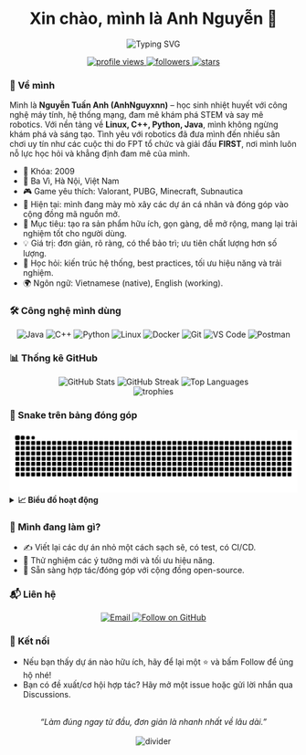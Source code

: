 <div align="center">

  <h1>Xin chào, mình là <b>Anh Nguyễn</b> 👋</h1>
  
  <img src="https://readme-typing-svg.demolab.com?font=Fira+Code&weight=500&size=24&pause=1000&color=36BCF7&center=true&vCenter=true&width=720&lines=Welcome+to+AnhNguyxnn's+open-source+corner!;Building+simple%2C+beautiful%2C+and+reliable+products;Always+learning%2C+sharing%2C+and+growing!" alt="Typing SVG" />

  <p>
    <a href="https://github.com/AnhNguyxnn">
      <img src="https://komarev.com/ghpvc/?username=AnhNguyxnn&label=Profile%20views&color=0e75b6&style=flat" alt="profile views" />
    </a>
    <a href="https://github.com/AnhNguyxnn?tab=followers">
      <img src="https://img.shields.io/github/followers/AnhNguyxnn?label=Follow&style=social" alt="followers" />
    </a>
    <a href="https://github.com/AnhNguyxnn?tab=repositories">
      <img src="https://img.shields.io/github/stars/AnhNguyxnn?affiliations=OWNER%2CCOLLABORATOR&style=social" alt="stars" />
    </a>
  </p>

</div>

### 🧭 Về mình

Mình là **Nguyễn Tuấn Anh (AnhNguyxnn)** – học sinh nhiệt huyết với công nghệ máy tính, hệ thống mạng, đam mê khám phá STEM và say mê robotics. Với nền tảng về **Linux, C++, Python, Java**, mình không ngừng khám phá và sáng tạo. Tình yêu với robotics đã đưa mình đến nhiều sân chơi uy tín như các cuộc thi do FPT tổ chức và giải đấu **FIRST**, nơi mình luôn nỗ lực học hỏi và khẳng định đam mê của mình.

- 🏫 Khóa: 2009
- 📍 Ba Vì, Hà Nội, Việt Nam
- 🎮 Game yêu thích: Valorant, PUBG, Minecraft, Subnautica
- 🔭 Hiện tại: mình đang mày mò xây các dự án cá nhân và đóng góp vào cộng đồng mã nguồn mở.
- 🎯 Mục tiêu: tạo ra sản phẩm hữu ích, gọn gàng, dễ mở rộng, mang lại trải nghiệm tốt cho người dùng.
- 💡 Giá trị: đơn giản, rõ ràng, có thể bảo trì; ưu tiên chất lượng hơn số lượng.
- 🌱 Học hỏi: kiến trúc hệ thống, best practices, tối ưu hiệu năng và trải nghiệm.
- 🌍 Ngôn ngữ: Vietnamese (native), English (working).

### 🛠️ Công nghệ mình dùng

<div align="center">

  <!-- Languages & Platforms -->
  <img alt="Java" src="https://img.shields.io/badge/Java-007396?style=for-the-badge&logo=java&logoColor=white" />
  <img alt="C++" src="https://img.shields.io/badge/C%2B%2B-00599C?style=for-the-badge&logo=c%2B%2B&logoColor=white" />
  <img alt="Python" src="https://img.shields.io/badge/Python-3776AB?style=for-the-badge&logo=python&logoColor=fff" />
  <img alt="Linux" src="https://img.shields.io/badge/Linux-FCC624?style=for-the-badge&logo=linux&logoColor=000" />

  <!-- DevOps / Tools -->
  <img alt="Docker" src="https://img.shields.io/badge/Docker-2496ED?style=for-the-badge&logo=docker&logoColor=fff" />
  <img alt="Git" src="https://img.shields.io/badge/Git-F05032?style=for-the-badge&logo=git&logoColor=fff" />
  <img alt="VS Code" src="https://img.shields.io/badge/VS%20Code-007ACC?style=for-the-badge&logo=visualstudiocode&logoColor=fff" />
  <img alt="Postman" src="https://img.shields.io/badge/Postman-FF6C37?style=for-the-badge&logo=postman&logoColor=fff" />

</div>

### 📊 Thống kê GitHub

<div align="center">
  <img height="165" src="https://github-readme-stats.vercel.app/api?username=AnhNguyxnn&show_icons=true&theme=radical&hide_border=true" alt="GitHub Stats" />
  <img height="165" src="https://streak-stats.demolab.com?user=AnhNguyxnn&theme=radical&hide_border=true" alt="GitHub Streak" />
  <img height="165" src="https://github-readme-stats.vercel.app/api/top-langs/?username=AnhNguyxnn&layout=compact&theme=radical&hide_border=true" alt="Top Languages" />
</div>

<div align="center">
  <img src="https://github-profile-trophy.vercel.app/?username=AnhNguyxnn&theme=radical&no-frame=true&no-bg=true&margin-w=15" alt="trophies" />
</div>

### 🐍 Snake trên bảng đóng góp

<div align="center">
  <picture>
    <source media="(prefers-color-scheme: dark)" srcset="https://raw.githubusercontent.com/AnhNguyxnn/AnhNguyxnn/output/snake-dark.svg" />
    <img alt="snake eating my contributions" src="https://raw.githubusercontent.com/AnhNguyxnn/AnhNguyxnn/output/snake.svg" />
  </picture>
</div>

<details>
  <summary><b>📈 Biểu đồ hoạt động</b></summary>
  <br />
  <div align="center">
    <img src="https://github-readme-activity-graph.vercel.app/graph?username=AnhNguyxnn&theme=github-compact" alt="activity graph" />
  </div>
</details>

### 🚀 Mình đang làm gì?

- ✍️ Viết lại các dự án nhỏ một cách sạch sẽ, có test, có CI/CD.
- 🔬 Thử nghiệm các ý tưởng mới và tối ưu hiệu năng.
- 🤝 Sẵn sàng hợp tác/đóng góp với cộng đồng open-source.

### 📬 Liên hệ

<div align="center">
  <a href="mailto:nguyentuananh.network@gmail.com">
    <img src="https://img.shields.io/badge/Gmail-nguyentuananh.network%40gmail.com-D14836?style=for-the-badge&logo=gmail&logoColor=white" alt="Email" />
  </a>
  <a href="https://github.com/AnhNguyxnn?tab=followers">
    <img src="https://img.shields.io/badge/Follow%20@AnhNguyxnn-181717?style=for-the-badge&logo=github&logoColor=white" alt="Follow on GitHub" />
  </a>
</div>

### 🤝 Kết nối

- Nếu bạn thấy dự án nào hữu ích, hãy để lại một ⭐ và bấm Follow để ủng hộ nhé!
- Bạn có đề xuất/cơ hội hợp tác? Hãy mở một issue hoặc gửi lời nhắn qua Discussions.

<div align="center">
  <br />
  <i>“Làm đúng ngay từ đầu, đơn giản là nhanh nhất về lâu dài.”</i>
  <br /><br />
  <img src="https://capsule-render.vercel.app/api?type=rect&color=0:0ea5e9,100:6366f1&height=6&section=footer" alt="divider" />
</div>
